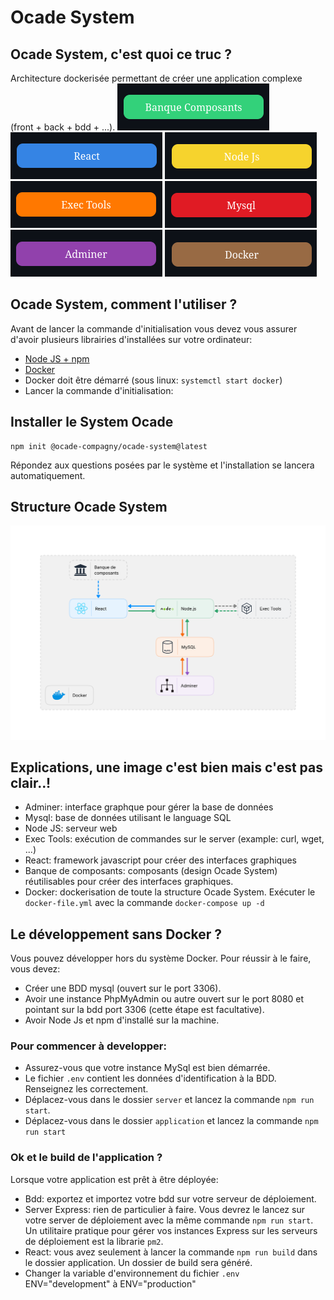 # Ocade System

## Ocade System, c'est quoi ce truc ?
Architecture dockerisée permettant de créer une application complexe (front + back + bdd + ...).
![Banque de Composants](./readme/composants.png)
![React](./readme/react.png)
![Node Js](./readme/nodejs.png)
![Exec Tools](./readme/exectools.png)
![Mysql](./readme/mysql.png)
![Adminer](./readme/adminer.png)
![Docker](./readme/docker.png)


## Ocade System, comment l'utiliser ?
Avant de lancer la commande d'initialisation vous devez vous assurer d'avoir plusieurs librairies d'installées sur votre ordinateur:
* [Node JS + npm](https://nodejs.org/en/)
* [Docker](https://docs.docker.com/engine/install/)
* Docker doit être démarré (sous linux: `systemctl start docker`)
* Lancer la commande d'initialisation:

## Installer le System Ocade 
```
npm init @ocade-compagny/ocade-system@latest
```
Répondez aux questions posées par le système et l'installation se lancera automatiquement.

## Structure Ocade System
![Schema Ocade Système](./readme/ocade-system.svg)

## Explications, une image c'est bien mais c'est pas clair..!
* Adminer: interface graphque pour gérer la base de données
* Mysql: base de données utilisant le language SQL
* Node JS: serveur web
* Exec Tools: exécution de commandes sur le server (example: curl, wget, ...)
* React: framework javascript pour créer des interfaces graphiques
* Banque de composants: composants (design Ocade System) réutilisables pour créer des interfaces graphiques.
* Docker: dockerisation de toute la structure Ocade System. Exécuter le `docker-file.yml` avec la commande `docker-compose up -d`

## Le développement sans Docker ?
Vous pouvez développer hors du système Docker. Pour réussir à le faire, vous devez:
* Créer une BDD mysql (ouvert sur le port 3306).
* Avoir une instance PhpMyAdmin ou autre ouvert sur le port 8080 et pointant sur la bdd port 3306 (cette étape est facultative).
* Avoir Node Js et npm d'installé sur la machine.

### Pour commencer à developper:
* Assurez-vous que votre instance MySql est bien démarrée.
* Le fichier `.env` contient les données d'identification à la BDD. Renseignez les correctement.
* Déplacez-vous dans le dossier `server` et lancez la commande `npm run start`.
* Déplacez-vous dans le dossier `application` et lancez la commande `npm run start`

### Ok et le build de l'application ?
Lorsque votre application est prêt à être déployée:
* Bdd: exportez et importez votre bdd sur votre serveur de déploiement.
* Server Express: rien de particulier à faire. Vous devrez le lancez sur votre server de déploiement avec la même commande `npm run start`. Un utilitaire pratique pour gérer vos instances Express sur les serveurs de déploiement est la librarie `pm2`.
* React: vous avez seulement à lancer la commande `npm run build` dans le dossier application. Un dossier de build sera généré.
* Changer la variable d'environnement du fichier `.env`  ENV="development" à  ENV="production"
